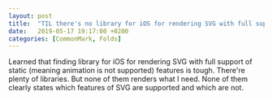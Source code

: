 ```yaml
---
layout: post
title:  "TIL there's no library for iOS for rendering SVG with full support of static features"
date:   2019-05-17 19:17:00 +0200
categories: [CommonMark, Folds]
---
```

Learned that finding library for iOS for rendering SVG with full support of static (meaning animation is not supported) features is tough. There're plenty of libraries. But none of them renders what I need. None of them clearly states which features of SVG are supported and which are not.

